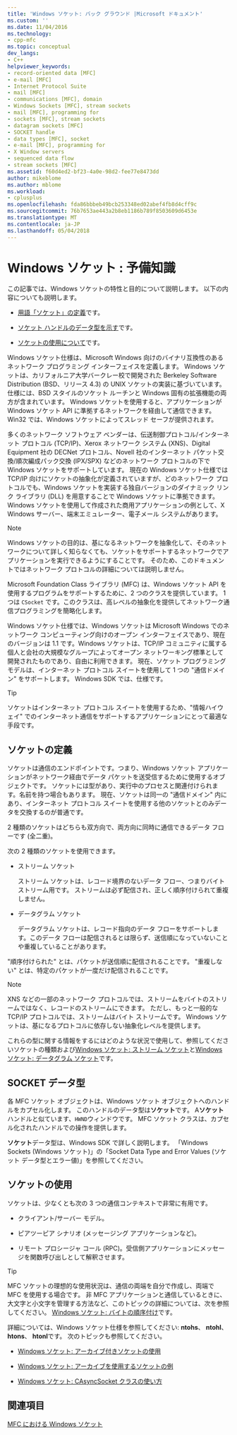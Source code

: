 ```yaml
---
title: 'Windows ソケット: バック グラウンド |Microsoft ドキュメント'
ms.custom: ''
ms.date: 11/04/2016
ms.technology:
- cpp-mfc
ms.topic: conceptual
dev_langs:
- C++
helpviewer_keywords:
- record-oriented data [MFC]
- e-mail [MFC]
- Internet Protocol Suite
- mail [MFC]
- communications [MFC], domain
- Windows Sockets [MFC], stream sockets
- mail [MFC], programming for
- sockets [MFC], stream sockets
- datagram sockets [MFC]
- SOCKET handle
- data types [MFC], socket
- e-mail [MFC], programming for
- X Window servers
- sequenced data flow
- stream sockets [MFC]
ms.assetid: f60d4ed2-bf23-4a0e-98d2-fee77e8473dd
author: mikeblome
ms.author: mblome
ms.workload:
- cplusplus
ms.openlocfilehash: fda86bbbeb49bcb253348ed02abef4fb8d4cff9c
ms.sourcegitcommit: 76b7653ae443a2b8eb1186b789f8503609d6453e
ms.translationtype: MT
ms.contentlocale: ja-JP
ms.lasthandoff: 05/04/2018
---
```

# <a name="windows-sockets-background"></a>Windows ソケット : 予備知識
この記事では、Windows ソケットの特性と目的について説明します。 以下の内容についても説明します。  
  
-   [用語「ソケット」の定義](#_core_definition_of_a_socket)です。  
  
-   [ソケット ハンドルのデータ型を示す](#_core_the_socket_data_type)です。  
  
-   [ソケットの使用について](#_core_uses_for_sockets)です。  
  
 Windows ソケット仕様は、Microsoft Windows 向けのバイナリ互換性のあるネットワーク プログラミング インターフェイスを定義します。 Windows ソケットは、カリフォルニア大学バークレー校で開発された Berkeley Software Distribution (BSD、リリース 4.3) の UNIX ソケットの実装に基づいています。 仕様には、BSD スタイルのソケット ルーチンと Windows 固有の拡張機能の両方が含まれています。 Windows ソケットを使用すると、アプリケーションが Windows ソケット API に準拠するネットワークを経由して通信できます。 Win32 では、Windows ソケットによってスレッド セーフが提供されます。  
  
 多くのネットワーク ソフトウェア ベンダーは、伝送制御プロトコル/インターネット プロトコル (TCP/IP)、Xerox ネットワーク システム (XNS)、Digital Equipment 社の DECNet プロトコル、Novell 社のインターネット パケット交換/順次編成パック交換 (IPX/SPX) などのネットワーク プロトコルの下で Windows ソケットをサポートしています。 現在の Windows ソケット仕様では TCP/IP 向けにソケットの抽象化が定義されていますが、どのネットワーク プロトコルでも、Windows ソケットを実装する独自バージョンのダイナミック リンク ライブラリ (DLL) を用意することで Windows ソケットに準拠できます。 Windows ソケットを使用して作成された商用アプリケーションの例として、X Windows サーバー、端末エミュレーター、電子メール システムがあります。  
  
> [!NOTE]
>  Windows ソケットの目的は、基になるネットワークを抽象化して、そのネットワークについて詳しく知らなくても、ソケットをサポートするネットワークでアプリケーションを実行できるようにすることです。 そのため、このドキュメントではネットワーク プロトコルの詳細については説明しません。  
  
 Microsoft Foundation Class ライブラリ (MFC) は、Windows ソケット API を使用するプログラムをサポートするために、2 つのクラスを提供しています。 1 つは `CSocket` です。このクラスは、高レベルの抽象化を提供してネットワーク通信プログラミングを簡略化します。  
  
 Windows ソケット仕様では、Windows ソケットは Microsoft Windows でのネットワーク コンピューティング向けのオープン インターフェイスであり、現在のバージョンは 1.1 です。Windows ソケットは、TCP/IP コミュニティに属する個人と会社の大規模なグループによってオープン ネットワーキング標準として開発されたものであり、自由に利用できます。 現在、ソケット プログラミング モデルは、インターネット プロトコル スイートを使用して 1 つの "通信ドメイン" をサポートします。 Windows SDK では、仕様です。  
  
> [!TIP]
>  ソケットはインターネット プロトコル スイートを使用するため、"情報ハイウェイ" でのインターネット通信をサポートするアプリケーションにとって最適な手段です。  
  
##  <a name="_core_definition_of_a_socket"></a> ソケットの定義  
 ソケットは通信のエンドポイントです。つまり、Windows ソケット アプリケーションがネットワーク経由でデータ パケットを送受信するために使用するオブジェクトです。 ソケットには型があり、実行中のプロセスと関連付けられます。名前を持つ場合もあります。 現在、ソケットは同一の "通信ドメイン" 内にあり、インターネット プロトコル スイートを使用する他のソケットとのみデータを交換するのが普通です。  
  
 2 種類のソケットはどちらも双方向で、両方向に同時に通信できるデータ フローです (全二重)。  
  
 次の 2 種類のソケットを使用できます。  
  
-   ストリーム ソケット  
  
     ストリーム ソケットは、レコード境界のないデータ フロー、つまりバイト ストリーム用です。 ストリームは必ず配信され、正しく順序付けられて重複しません。  
  
-   データグラム ソケット  
  
     データグラム ソケットは、レコード指向のデータ フローをサポートします。このデータ フローは配信されるとは限らず、送信順になっていないことや重複していることがあります。  
  
 "順序付けられた" とは、パケットが送信順に配信されることです。 "重複しない" とは、特定のパケットが一度だけ配信されることです。  
  
> [!NOTE]
>  XNS などの一部のネットワーク プロトコルでは、ストリームをバイトのストリームではなく、レコードのストリームにできます。 ただし、もっと一般的な TCP/IP プロトコルでは、ストリームはバイト ストリームです。 Windows ソケットは、基になるプロトコルに依存しない抽象化レベルを提供します。  
  
 これらの型に関する情報をするにはどのような状況で使用して、参照してくださいソケットの種類および[Windows ソケット: ストリーム ソケット](../mfc/windows-sockets-stream-sockets.md)と[Windows ソケット: データグラム ソケット](../mfc/windows-sockets-datagram-sockets.md)です。  
  
##  <a name="_core_the_socket_data_type"></a> SOCKET データ型  
 各 MFC ソケット オブジェクトは、Windows ソケット オブジェクトへのハンドルをカプセル化します。 このハンドルのデータ型は**ソケット**です。 A**ソケット**ハンドルと似ています、`HWND`ウィンドウです。 MFC ソケット クラスは、カプセル化されたハンドルでの操作を提供します。  
  
 **ソケット**データ型は、Windows SDK で詳しく説明します。 「Windows Sockets (Windows ソケット)」の「Socket Data Type and Error Values (ソケット データ型とエラー値)」を参照してください。  
  
##  <a name="_core_uses_for_sockets"></a> ソケットの使用  
 ソケットは、少なくとも次の 3 つの通信コンテキストで非常に有用です。  
  
-   クライアント/サーバー モデル。  
  
-   ピアツーピア シナリオ (メッセージング アプリケーションなど)。  
  
-   リモート プロシージャ コール (RPC)。受信側アプリケーションにメッセージを関数呼び出しとして解釈させます。  
  
> [!TIP]
>  MFC ソケットの理想的な使用状況は、通信の両端を自分で作成し、両端で MFC を使用する場合です。 非 MFC アプリケーションと通信しているときに、大文字と小文字を管理する方法など、このトピックの詳細については、次を参照してください。 [Windows ソケット: バイトの順序付け](../mfc/windows-sockets-byte-ordering.md)です。  
  
 詳細については、Windows ソケット仕様を参照してください: **ntohs**、 **ntohl**、 **htons**、 **htonl**です。 次のトピックも参照してください。  
  
-   [Windows ソケット: アーカイブ付きソケットの使用](../mfc/windows-sockets-using-sockets-with-archives.md)  
  
-   [Windows ソケット: アーカイブを使用するソケットの例](../mfc/windows-sockets-example-of-sockets-using-archives.md)  
  
-   [Windows ソケット: CAsyncSocket クラスの使い方](../mfc/windows-sockets-using-class-casyncsocket.md)  
  
## <a name="see-also"></a>関連項目  
 [MFC における Windows ソケット](../mfc/windows-sockets-in-mfc.md)


